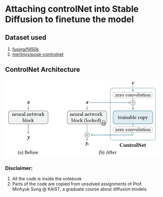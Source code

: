 # Attaching controlNet into Stable Diffusion to finetune the model

## Dataset used
1. [fusing/fill50k](https://huggingface.co/datasets/fusing/fill50k)
2. [merlinyx/pose-controlnet](https://huggingface.co/datasets/merlinyx/pose-controlnet)

## ControlNet Architecture
![picture](controlNetData/assets/controlnet-operation-principle.jpg)





### Disclaimer:
1. All the code is inside the notebook
2. Parts of the code are copied from unsolved assignments of Prof. Minhyuk Sung @ KAIST, a graduate course about diffusion models.
